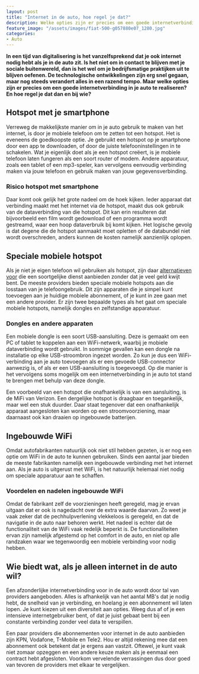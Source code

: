 ```yaml
---
layout: post
title: "Internet in de auto, hoe regel je dat?"
description: Welke opties zijn er precies om een goede internetverbinding in je auto te realiseren? En hoe regel je dat dan en bij wie?
feature_image: "/assets/images/fiat-500-g057880e07_1280.jpg"
categories:
- Auto
---
```

**In een tijd van digitalisering is het vanzelfsprekend dat je ook internet nodig hebt als je in de auto zit. Is het niet om in contact te blijven met je sociale buitenwereld, dan is het wel om je bedrijfsmatige praktijken uit te blijven oefenen. De technologische ontwikkelingen zijn erg snel gegaan, maar nog steeds verandert alles in een razend tempo. Maar welke opties zijn er precies om een goede internetverbinding in je auto te realiseren? En hoe regel je dat dan en bij wie?**

## Hotspot met je smartphone

Verreweg de makkelijkste manier om in je auto gebruik te maken van het internet, is door je mobiele telefoon om te zetten tot een hotspot. Het is eveneens de goedkoopste optie. Je gebruikt een hotspot op je smartphone door een app te downloaden, of door de juiste telefooninstellingen in te schakelen. Wat je eigenlijk doet als je een hotspot creëert, is je mobiele telefoon laten fungeren als een soort router of modem. Andere apparatuur, zoals een tablet of een mp3-speler, kan vervolgens eenvoudig verbinding maken via jouw telefoon en gebruik maken van jouw gegevensverbinding.

### Risico hotspot met smartphone

Daar komt ook gelijk het grote nadeel om de hoek kijken. Ieder apparaat dat verbinding maakt met het internet via de hotspot, maakt dus ook gebruik van de dataverbinding van die hotspot. Dit kan erin resulteren dat bijvoorbeeld een film wordt gedownload of een programma wordt gestreamd, waar een hoop dataverbruik bij komt kijken. Het logische gevolg is dat degene die de hotspot aanmaakt moet opletten of de databundel niet wordt overschreden, anders kunnen de kosten namelijk aanzienlijk oplopen.

## Speciale mobiele hotspot

Als je niet je eigen telefoon wil gebruiken als hotspot, zijn daar [alternatieven voor](/mifi-router-kopen/) die een soortgelijke dienst aanbieden zonder dat je veel geld kwijt bent. De meeste providers bieden speciale mobiele hotspots aan die losstaan van je telefoongebruik. Dit zijn apparaten die je simpel kunt toevoegen aan je huidige mobiele abonnement, of je kunt in zee gaan met een andere provider. Er zijn twee bepaalde types als het gaat om speciale mobiele hotspots, namelijk dongles en zelfstandige apparatuur.

### Dongles en andere apparaten

Een mobiele dongle is een soort USB-aansluiting. Deze is gemaakt om een PC of tablet te koppelen aan een WiFi-netwerk, waarbij je mobiele dataverbinding wordt gebruikt. In sommige gevallen kan een dongle na installatie op elke USB-stroombron ingezet worden. Zo kun je dus een WiFi-verbinding aan je auto toevoegen als er een gevoede USB-connector aanwezig is, of als er een USB-aansluiting is toegevoegd. Op die manier is het vervolgens soms mogelijk om een internetverbinding in je auto tot stand te brengen met behulp van deze dongle.

Een voorbeeld van een hotspot die onafhankelijk is van een aansluiting, is de MiFi van Verizon. Een dergelijke hotspot is draagbaar en toegankelijk, maar wel een stuk duurder. Daar staat tegenover dat een onafhankelijk apparaat aangesloten kan worden op een stroomvoorziening, maar daarnaast ook kan draaien op ingebouwde batterijen.

## Ingebouwde WiFi

Omdat autofabrikanten natuurlijk ook niet stil hebben gezeten, is er nog een optie om WiFi in de auto te kunnen gebruiken. Sinds een aantal jaar bieden de meeste fabrikanten namelijk een ingebouwde verbinding met het internet aan. Als je auto is uitgerust met WiFi, is het natuurlijk helemaal niet nodig om speciale apparatuur aan te schaffen.

### Voordelen en nadelen ingebouwde WiFi

Omdat de fabrikant zelf de voorzieningen heeft geregeld, mag je ervan uitgaan dat er ook is nagedacht over de extra waarde daarvan. Zo weet je vaak zeker dat de pechhulpverlening vlekkeloos is geregeld, en dat de navigatie in de auto naar behoren werkt. Het nadeel is echter dat de functionaliteit van de WiFi vaak redelijk beperkt is. De functionaliteiten ervan zijn namelijk afgestemd op het comfort in de auto, en niet op alle randzaken waar we tegenwoordig een mobiele verbinding voor nodig hebben.

## Wie biedt wat, als je alleen internet in de auto wil?

Een afzonderlijke internetverbinding voor in de auto wordt door tal van providers aangeboden. Alles is afhankelijk van het aantal MB's dat je nodig hebt, de snelheid van je verbinding, en hoelang je een abonnement wil laten lopen. Je kunt kiezen uit een diversiteit aan opties. Weeg dus af of je een intensieve internetgebruiker bent, of dat je juist gebaat bent bij een constante verbinding zonder veel data te verspillen.

Een paar providers die abonnementen voor internet in de auto aanbieden zijn KPN, Vodafone, T-Mobile en Tele2. Hou er altijd rekening mee dat een abonnement ook betekent dat je ergens aan vastzit. Oftewel, je kunt vaak niet zomaar opzeggen en een andere keuze maken als je eenmaal een contract hebt afgesloten. Voorkom vervelende verrassingen dus door goed van tevoren de providers met elkaar te vergelijken.